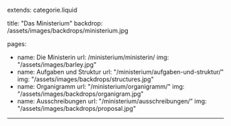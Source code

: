 extends: categorie.liquid

title: "Das Ministerium"
backdrop: /assets/images/backdrops/ministerium.jpg

pages:
 - name: Die Ministerin
   url: /ministerium/ministerin/
   img: "/assets/images/barley.jpg"
 - name: Aufgaben und Struktur
   url: "/ministerium/aufgaben-und-struktur/"
   img: "/assets/images/backdrops/structures.jpg"
 - name: Organigramm
   url: "/ministerium/organigramm/"
   img: "/assets/images/backdrops/organigram.jpg"
 - name: Ausschreibungen
   url: "/ministerium/ausschreibungen/"
   img: "/assets/images/backdrops/proposal.jpg"

---


